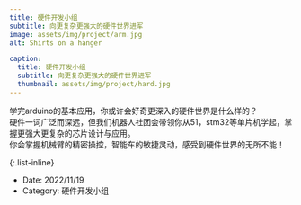 ```yaml
---
title: 硬件开发小组
subtitle: 向更复杂更强大的硬件世界进军
image: assets/img/project/arm.jpg
alt: Shirts on a hanger

caption:
  title: 硬件开发小组
  subtitle: 向更复杂更强大的硬件世界进军
  thumbnail: assets/img/project/hard.jpg
---
```

学完arduino的基本应用，你或许会好奇更深入的硬件世界是什么样的？                     
硬件一词广泛而深远，但我们机器人社团会带领你从51，stm32等单片机学起，掌握更强大更复杂的芯片设计与应用。                   
你会掌握机械臂的精密操控，智能车的敏捷灵动，感受到硬件世界的无所不能！                 

{:.list-inline}
- Date: 2022/11/19
- Category: 硬件开发小组



